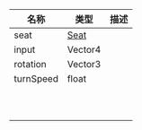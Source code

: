 | 名称 | 类型 | 描述 |
| ----------- | ----------- | ----------- |
| seat | [Seat](https://github.com/Nevin23333/RavenfieldCommunityResource/tree/cn/Documents/Components/Vehicle/Seat.md) |  |
| input | Vector4  |  |
| rotation | Vector3  |  |
| turnSpeed  | float |  |
|  |  |  |
|  |  |  |
|  |  |  |
|  |  |  |
|  |  |  |
|  |  |  |
|  |  |  |
|  |  |  |
|  |  |  |
|  |  |  |
